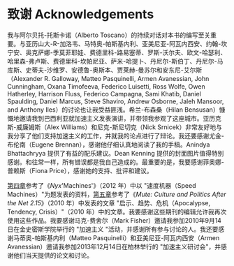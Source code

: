 # 致谢 Acknowledgements
我与阿尔贝托-托斯卡诺（Alberto Toscano）的持续对话对本书的编写至关重要。与亚历山大-R-加洛韦、马特奥-帕斯基内利、亚美尼亚-阿瓦内西安、约翰-坎宁安、奥克萨娜-季莫菲耶娃、费德里科-路易塞蒂、罗斯-沃尔夫、欧文-哈瑟利、哈里森-弗卢斯、费德里科-坎帕尼亚、萨米-哈提卜、丹尼尔-斯伯丁、丹尼尔-马库斯、史蒂夫-沙维罗、安德鲁-奥斯本、贾莱赫-曼苏尔和安东尼-艾尔斯（Alexander R. Galloway, Matteo Pasquinelli, Armen Avanessian, John Cunningham, Oxana Timofeeva, Federico Luisetti, Ross Wolfe, Owen Hatherley, Harrison Fluss, Federico Campagna, Sami Khatib, Daniel Spaulding, Daniel Marcus, Steve Shaviro, Andrew Osborne, Jaleh Mansoor, and Anthony Iles）的讨论也让我受益匪浅。希兰-布森桑（Hilan Bensusan）慷慨地邀请我到巴西利亚就加速主义发表演讲，并带领我参观了这座城市。亚历克斯-威廉姆斯（Alex Williams）和尼克-斯尼切克（Nick Srnicek）非常友好地与我分享了他们支持加速主义的工作，并就我的论点进行了辩论。我还要感谢尤金-布伦南（Eugene Brennan），感谢他仔细认真地阅读了我的手稿。Anindya Bhattachryya 提供了有益的配乐建议。Dean Kenning 提供的封面图片值得特别感谢。和往常一样，所有错误都是我自己造成的。最重要的是，我要感谢菲奥娜-普赖斯（Fiona Price），感谢她的支持、批评和建议。

[第四章](https://github.com/1Haschwalth/Translation/blob/MAIN/Archive/Backup/Malign%20Velocities/4.%20Cyberpunk%20Phuturism.md)参考了《*Nyx*'Machines'》（2012 年）中以 "速度机器（Speed Machines）"为题发表的资料，[第五章](https://github.com/1Haschwalth/Translation/blob/MAIN/Archive/Backup/Malign%20Velocities/5.%20Apocalyptic%20Acceleration.md)参考了《*Mute: Culture and Politics After the Net 2.15*》（2010 年）中发表的文章 "启示、趋势、危机（Apocalypse, Tendency, Crisis）"（2010 年）中的文章。我要感谢这些期刊的编辑允许我再次使用这些作品。我要感谢马克-费舍尔（Mark Fisher）邀请我参加2010年9月14日在金史密斯学院举行的 "加速主义 "活动，并感谢所有参与讨论的人。我还要感谢马蒂奥-帕斯基内利（Matteo Pasquinelli）和亚美尼亚-阿瓦内西安（Armen Avanessian）邀请我参加2013年12月14日在柏林举行的 "加速主义研讨会"，并感谢他们当天提供的论文和讨论。
